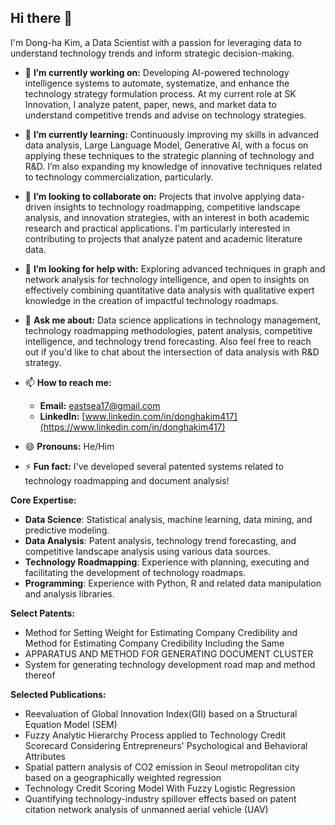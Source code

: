 ## Hi there 👋

I'm Dong-ha Kim, a Data Scientist with a passion for leveraging data to understand technology trends and inform strategic decision-making. 

- 🔭 **I’m currently working on:** Developing AI-powered technology intelligence systems to automate, systematize, and enhance the technology strategy formulation process. At my current role at SK Innovation, I analyze patent, paper, news, and market data to understand competitive trends and advise on technology strategies.

- 🌱 **I’m currently learning:** Continuously improving my skills in advanced data analysis, Large Language Model, Generative AI, with a focus on applying these techniques to the strategic planning of technology and R&D. I’m also expanding my knowledge of innovative techniques related to technology commercialization, particularly.

- 👯 **I’m looking to collaborate on:** Projects that involve applying data-driven insights to technology roadmapping, competitive landscape analysis, and innovation strategies, with an interest in both academic research and practical applications. I'm particularly interested in contributing to projects that analyze patent and academic literature data.

- 🤔 **I’m looking for help with:** Exploring advanced techniques in graph and network analysis for technology intelligence, and open to insights on effectively combining quantitative data analysis with qualitative expert knowledge in the creation of impactful technology roadmaps.

- 💬 **Ask me about:** Data science applications in technology management, technology roadmapping methodologies, patent analysis, competitive intelligence, and technology trend forecasting. Also feel free to reach out if you'd like to chat about the intersection of data analysis with R&D strategy.

- 📫 **How to reach me:**
    * **Email:** [eastsea17@gmail.com](mailto:eastsea17@gmail.com)
    * **LinkedIn:** [www.linkedin.com/in/donghakim417](https://www.linkedin.com/in/donghakim417)

- 😄 **Pronouns:** He/Him

- ⚡ **Fun fact:** I've developed several patented systems related to technology roadmapping and document analysis! 

**Core Expertise:**

*   **Data Science**: Statistical analysis, machine learning, data mining, and predictive modeling.
*   **Data Analysis**: Patent analysis, technology trend forecasting, and competitive landscape analysis using various data sources.
*   **Technology Roadmapping**: Experience with planning, executing and facilitating the development of technology roadmaps.
*   **Programming**: Experience with Python, R and related data manipulation and analysis libraries.

**Select Patents:**

* Method for Setting Weight for Estimating Company Credibility and Method for Estimating Company Credibility Including the Same
* APPARATUS AND METHOD FOR GENERATING DOCUMENT CLUSTER
* System for generating technology development road map and method thereof

**Selected Publications:**

*   Reevaluation of Global Innovation Index(GII) based on a Structural Equation Model (SEM)
*   Fuzzy Analytic Hierarchy Process applied to Technology Credit Scorecard Considering Entrepreneurs' Psychological and Behavioral Attributes
*   Spatial pattern analysis of CO2 emission in Seoul metropolitan city based on a geographically weighted regression
*   Technology Credit Scoring Model With Fuzzy Logistic Regression
*   Quantifying technology-industry spillover effects based on patent citation network analysis of unmanned aerial vehicle (UAV)
